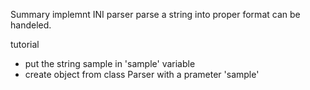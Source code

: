 Summary
implemnt INI parser parse a string into proper format can be handeled.

tutorial
 - put the string sample in 'sample' variable
 - create object from class Parser with a prameter 'sample'
 
